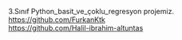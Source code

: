 3.Sınıf Python_basit_ve_çoklu_regresyon projemiz.		    
https://github.com/FurkanKtk		    
https://github.com/Halil-ibrahim-altuntas		    
